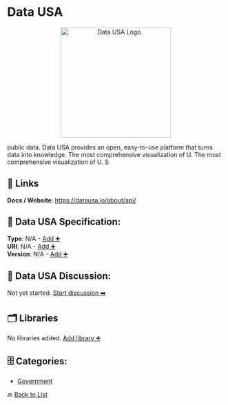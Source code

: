 # Data USA
<p align="center">
    <img width="256" src="https://raw.githubusercontent.com/apis-list/apis-list/main/apis/data-usa/logo_256x256.png" alt="Data USA Logo"/>
</p>
public data. Data USA provides an open, easy-to-use platform that turns data into knowledge.  The most comprehensive visualization of U. The most comprehensive visualization of U. S

##  🔗 Links
**Docs / Website**: https://datausa.io/about/api/

## 🧬 Data USA Specification:
**Type**: N/A - [Add ➕](https://github.com/apis-list/apis-list/edit/main/apis.yaml#L4749)  
**URI**: N/A - [Add ➕](https://github.com/apis-list/apis-list/edit/main/apis.yaml#L4749)  
**Version**: N/A - [Add ➕](https://github.com/apis-list/apis-list/edit/main/apis.yaml#L4749)

## 💬 Data USA Discussion:
Not yet started. [Start discussion ➡️](https://github.com/apis-list/apis-list/discussions/new)

## 🗂️ Libraries

No libraries added. [Add library ➕](https://github.com/apis-list/apis-list/edit/main/apis.yaml#L4749)    


## 🗄️ Categories:
- [Government](https://github.com/apis-list/apis-list#government-)

🔙  [Back to List](https://github.com/apis-list/apis-list)
